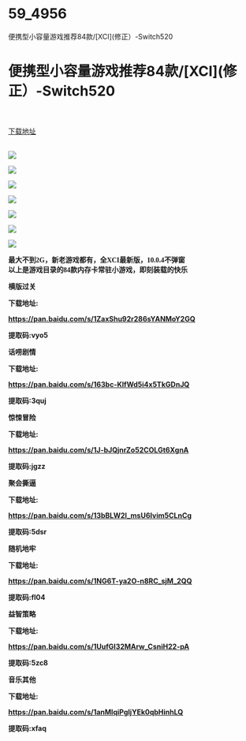 # 59_4956
便携型小容量游戏推荐84款/[XCI](修正）-Switch520
# 便携型小容量游戏推荐84款/[XCI](修正）-Switch520
 <br/></br>
[下载地址](https://www.switch520.cc/article/4956 "下载地址")
<br/></br>

<p><span><strong><img src="https://ae01.alicdn.com/kf/Uc5d8c5a20f754841a3b4a6c787a8d38aw.jpg"></strong></span></p>
<p><span><strong><img src="https://ae01.alicdn.com/kf/Ub4639451cf84490da03a9f5360bcac32x.jpg"></strong></span></p>
<p><span><strong><img src="https://ae01.alicdn.com/kf/U5b3982d5325740fd84bc2b03b1d0b859L.jpg"></strong></span></p>
<p><span><strong><img src="https://ae01.alicdn.com/kf/Ub3a9826aa2664d1ba471a0e783b9efd4E.jpg"></strong></span></p>
<p><span><strong><img src="https://ae01.alicdn.com/kf/U7af3c452e1fb4824aeb4a76a258f2e3e1.jpg"></strong></span></p>
<p><span><strong><img src="https://ae01.alicdn.com/kf/Uc74fb668794a46c49041f670d85b4730n.jpg"></strong></span></p>
<p><span><strong><img src="https://ae01.alicdn.com/kf/Ua944bd8e5c044e51829a80b990d917dd6.jpg"></strong></span></p>
<p><span><strong><span style="font-family: Tahoma">最大不到2G，新老游戏都有，全XCI最新版，10.0.4不弹窗</span><br><span style="font-family: Tahoma"><span style="font-family: Tahoma">以上是游戏目录的</span>84款内存卡常驻小游戏，即刻装载的快乐</span></strong></span></p><strong>
</strong><p><strong></strong></p>
<p><span></span></p>
<p><span><strong>横版过关</strong></span></p>
<p><span><strong>下载地址:</strong></span></p>
<p><span><strong><a href="https://pan.baidu.com/s/1ZaxShu92r286sYANMoY2GQ" target="_self" rel="noopener noreferrer">https://pan.baidu.com/s/1ZaxShu92r286sYANMoY2GQ</a></strong></span></p>
<p><span><strong>提取码:vyo5</strong></span></p>
<p></p>
<p><span><strong>话唠剧情</strong></span></p>
<p><span><strong><strong>下载地址:</strong></strong></span></p>
<p><a href="https://pan.baidu.com/s/163bc-KlfWd5i4x5TkGDnJQ" target="_self" rel="noopener noreferrer"><span><strong>https://pan.baidu.com/s/163bc-KlfWd5i4x5TkGDnJQ</strong></span></a></p>
<p><span><strong><strong>提取码:</strong>3quj</strong></span></p>
<p></p>
<p><span><strong>惊悚冒险</strong></span></p>
<p><span><strong><strong>下载地址:</strong></strong></span></p>
<p><a href="https://pan.baidu.com/s/1J-bJQjnrZo52COLGt6XgnA" target="_self" rel="noopener noreferrer"><span><strong>https://pan.baidu.com/s/1J-bJQjnrZo52COLGt6XgnA</strong></span></a></p>
<p><span><strong><strong>提取码:</strong>jgzz</strong></span></p>
<p></p>
<p><span><strong>聚会撕逼</strong></span></p>
<p><span><strong><strong>下载地址:</strong></strong></span></p>
<p><a href="https://pan.baidu.com/s/13bBLW2l_msU6Ivim5CLnCg" target="_self" rel="noopener noreferrer"><span><strong>https://pan.baidu.com/s/13bBLW2l_msU6Ivim5CLnCg</strong></span></a></p>
<p><span><strong><strong>提取码:</strong>5dsr</strong></span></p>
<p></p>
<p><span><strong>随机地牢</strong></span></p>
<p><span><strong><strong>下载地址:</strong></strong></span></p>
<p><a href="https://pan.baidu.com/s/1NG6T-ya2O-n8RC_sjM_2QQ" target="_self" rel="noopener noreferrer"><span><strong>https://pan.baidu.com/s/1NG6T-ya2O-n8RC_sjM_2QQ</strong></span></a></p>
<p><span><strong><strong>提取码:</strong>fl04</strong></span></p>
<p></p>
<p><span><strong>益智策略</strong></span></p>
<p><span><strong><strong>下载地址:</strong></strong></span></p>
<p><a href="https://pan.baidu.com/s/1UufGI32MArw_CsniH22-pA" target="_self" rel="noopener noreferrer"><span><strong>https://pan.baidu.com/s/1UufGI32MArw_CsniH22-pA</strong></span></a></p>
<p><span><strong><strong>提取码:</strong>5zc8</strong></span></p>
<p></p>
<p><span><strong>音乐其他</strong></span></p>
<p><span><strong><strong>下载地址:</strong></strong></span></p>
<p><a href="https://pan.baidu.com/s/1anMlqiPgljYEk0qbHinhLQ" target="_self" rel="noopener noreferrer"><span><strong>https://pan.baidu.com/s/1anMlqiPgljYEk0qbHinhLQ</strong></span></a></p>
<p><span><strong><strong>提取码:</strong>xfaq</strong></span></p>
<p><span><strong><br></strong></span></p>
